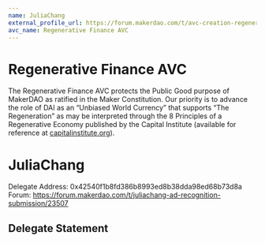 ```yaml
---
name: JuliaChang
external_profile_url: https://forum.makerdao.com/t/avc-creation-regenerative-finance-avc/20354
avc_name: Regenerative Finance AVC
---
```


# Regenerative Finance AVC

The Regenerative Finance AVC protects the Public Good purpose of MakerDAO as ratified in the Maker Constitution. Our priority is to advance the role of DAI as an “Unbiased World Currency” that supports “The Regeneration” as may be interpreted through the 8 Principles of a Regenerative Economy published by the Capital Institute (available for reference at [capitalinstitute.org](https://capitalinstitute.org/8-principles-regenerative-economy/)).

# JuliaChang
Delegate Address: 0x42540f1b8fd386b8993ed8b38dda98ed68b73d8a
Forum: https://forum.makerdao.com/t/juliachang-ad-recognition-submission/23507

## Delegate Statement

